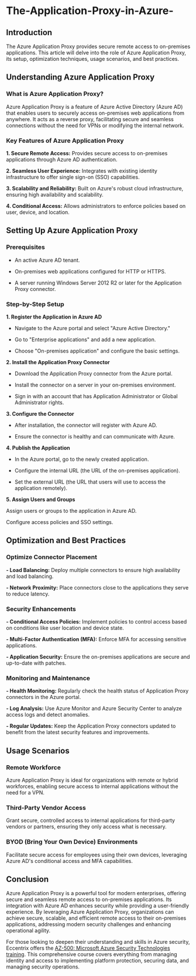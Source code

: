 # The-Application-Proxy-in-Azure-
## Introduction 

The Azure Application Proxy provides secure remote access to on-premises applications. This article will delve into the role of Azure Application Proxy, its setup, optimization techniques, usage scenarios, and best practices. 

## Understanding Azure Application Proxy 

### What is Azure Application Proxy? 

Azure Application Proxy is a feature of Azure Active Directory (Azure AD) that enables users to securely access on-premises web applications from anywhere. It acts as a reverse proxy, facilitating secure and seamless connections without the need for VPNs or modifying the internal network. 

### Key Features of Azure Application Proxy 

**1. Secure Remote Access:** Provides secure access to on-premises applications through Azure AD authentication. 

**2. Seamless User Experience:** Integrates with existing identity infrastructure to offer single sign-on (SSO) capabilities. 

**3. Scalability and Reliability:** Built on Azure's robust cloud infrastructure, ensuring high availability and scalability. 

**4. Conditional Access:** Allows administrators to enforce policies based on user, device, and location. 

## Setting Up Azure Application Proxy 

### Prerequisites 

- An active Azure AD tenant. 

- On-premises web applications configured for HTTP or HTTPS. 

- A server running Windows Server 2012 R2 or later for the Application Proxy connector. 

### Step-by-Step Setup 

**1. Register the Application in Azure AD** 

- Navigate to the Azure portal and select "Azure Active Directory." 

- Go to "Enterprise applications" and add a new application. 

- Choose "On-premises application" and configure the basic settings. 

**2. Install the Application Proxy Connector**

- Download the Application Proxy connector from the Azure portal. 

- Install the connector on a server in your on-premises environment. 

- Sign in with an account that has Application Administrator or Global Administrator rights. 

**3. Configure the Connector**

- After installation, the connector will register with Azure AD. 

- Ensure the connector is healthy and can communicate with Azure. 

**4. Publish the Application** 

- In the Azure portal, go to the newly created application. 

- Configure the internal URL (the URL of the on-premises application). 

- Set the external URL (the URL that users will use to access the application remotely). 

**5. Assign Users and Groups** 

Assign users or groups to the application in Azure AD. 

Configure access policies and SSO settings. 

## Optimization and Best Practices 

### Optimize Connector Placement 

**- Load Balancing:** Deploy multiple connectors to ensure high availability and load balancing. 

**- Network Proximity:** Place connectors close to the applications they serve to reduce latency. 

### Security Enhancements 

**- Conditional Access Policies:** Implement policies to control access based on conditions like user location and device state. 

**- Multi-Factor Authentication (MFA):** Enforce MFA for accessing sensitive applications. 

**- Application Security:** Ensure the on-premises applications are secure and up-to-date with patches. 

### Monitoring and Maintenance 

**- Health Monitoring:** Regularly check the health status of Application Proxy connectors in the Azure portal. 

**- Log Analysis:** Use Azure Monitor and Azure Security Center to analyze access logs and detect anomalies. 

**- Regular Updates:** Keep the Application Proxy connectors updated to benefit from the latest security features and improvements. 

## Usage Scenarios 

### Remote Workforce 

Azure Application Proxy is ideal for organizations with remote or hybrid workforces, enabling secure access to internal applications without the need for a VPN. 

### Third-Party Vendor Access 

Grant secure, controlled access to internal applications for third-party vendors or partners, ensuring they only access what is necessary. 

### BYOD (Bring Your Own Device) Environments 

Facilitate secure access for employees using their own devices, leveraging Azure AD's conditional access and MFA capabilities. 

## Conclusion 

Azure Application Proxy is a powerful tool for modern enterprises, offering secure and seamless remote access to on-premises applications. Its integration with Azure AD enhances security while providing a user-friendly experience. By leveraging Azure Application Proxy, organizations can achieve secure, scalable, and efficient remote access to their on-premises applications, addressing modern security challenges and enhancing operational agility.  

For those looking to deepen their understanding and skills in Azure security, Eccentrix offers the [AZ-500: Microsoft Azure Security Technologies training](https://www.eccentrix.ca/en/courses/microsoft/security/microsoft-certified-azure-security-engineer-associate-az500). This comprehensive course covers everything from managing identity and access to implementing platform protection, securing data, and managing security operations. 
